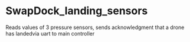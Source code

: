 # SwapDock_landing_sensors
 Reads values of 3 pressure sensors, sends acknowledgment that a drone has landedvia uart to main controller

